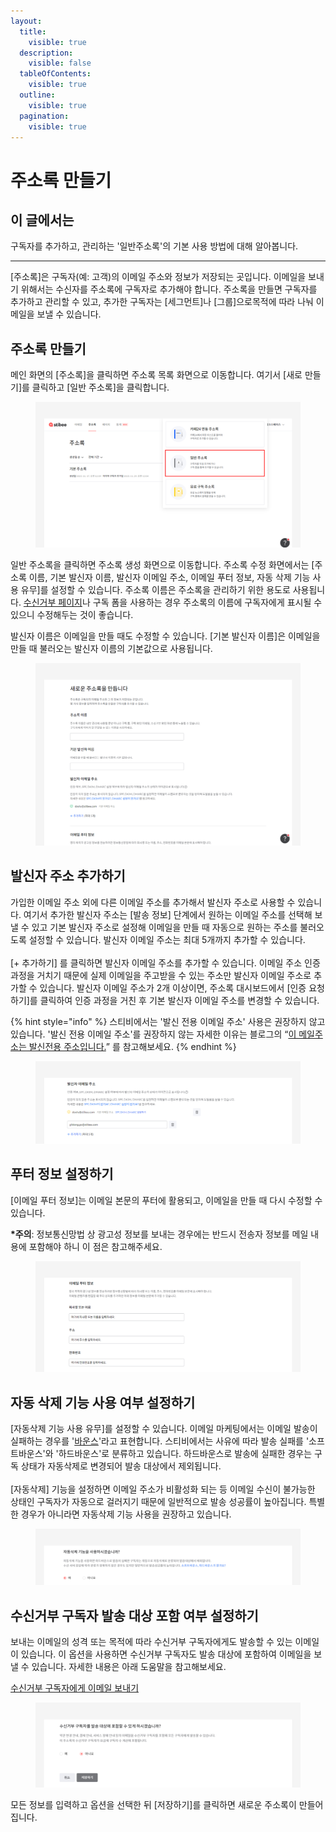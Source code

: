 ```yaml
---
layout:
  title:
    visible: true
  description:
    visible: false
  tableOfContents:
    visible: true
  outline:
    visible: true
  pagination:
    visible: true
---
```


# 주소록 만들기

## 이 글에서는

구독자를 추가하고, 관리하는 '일반주소록'의 기본 사용 방법에 대해 알아봅니다.

***

\[주소록]은 구독자(예: 고객)의 이메일 주소와 정보가 저장되는 곳입니다. 이메일을 보내기 위해서는 수신자를 주소록에 구독자로 추가해야 합니다. 주소록을 만들면 구독자를 추가하고 관리할 수 있고, 추가한 구독자는 \[세그먼트]나 \[그룹]으로목적에 따라 나눠 이메일을 보낼 수 있습니다.&#x20;



## 주소록 만들기 <a href="#h_01gf88hr2750sqpb51k4xxdbj7" id="h_01gf88hr2750sqpb51k4xxdbj7"></a>

메인 화면의 \[주소록]을 클릭하면 주소록 목록 화면으로 이동합니다. 여기서 \[새로 만들기]를 클릭하고 \[일반 주소록]을 클릭합니다.

<figure><img src="../../.gitbook/assets/일반 주소록 만들기.png" alt=""><figcaption></figcaption></figure>

일반 주소록을 클릭하면 주소록 생성 화면으로 이동합니다. 주소록 수정 화면에서는 \[주소록 이름, 기본 발신자 이름, 발신자 이메일 주소, 이메일 푸터 정보, 자동 삭제 기능 사용 유무]를 설정할 수 있습니다.  주소록 이름은 주소록을 관리하기 위한 용도로 사용됩니다. [수신거부 페이지](../../email/edit/unsubscribe.md)나 구독 폼을 사용하는 경우 주소록의 이름에 구독자에게 표시될 수 있으니 수정해두는 것이 좋습니다.

발신자 이름은 이메일을 만들 때도 수정할 수 있습니다. \[기본 발신자 이름]은 이메일을 만들 때 불러오는 발신자 이름의 기본값으로 사용됩니다.

<figure><img src="../../.gitbook/assets/주소록 설정.png" alt=""><figcaption></figcaption></figure>

## 발신자 주소 추가하기 <a href="#h_01gf88jfx86w5ewkkk27bdp48j" id="h_01gf88jfx86w5ewkkk27bdp48j"></a>

가입한 이메일 주소 외에 다른 이메일 주소를 추가해서 발신자 주소로 사용할 수 있습니다. 여기서 추가한 발신자 주소는 \[발송 정보] 단계에서 원하는 이메일 주소를 선택해 보낼 수 있고 기본 발신자 주소로 설정해 이메일을 만들 때 자동으로 원하는 주소를 불러오도록 설정할 수 있습니다. 발신자 이메일 주소는 최대 5개까지 추가할 수 있습니다.\
\
\[+ 추가하기] 를 클릭하면 발신자 이메일 주소를 추가할 수 있습니다. 이메일 주소 인증 과정을 거치기 때문에 실제 이메일을 주고받을 수 있는 주소만 발신자 이메일 주소로 추가할 수 있습니다. 발신자 이메일 주소가 2개 이상이면, 주소록 대시보드에서 \[인증 요청하기]를 클릭하여 인증 과정을 거친 후 기본 발신자 이메일 주소를 변경할 수 있습니다.

{% hint style="info" %}
스티비에서는 '발신 전용 이메일 주소' 사용은 권장하지 않고 있습니다. '발신 전용 이메일 주소'를 권장하지 않는 자세한 이유는 블로그의 “[이 메일주소는 발신전용 주소입니다.](https://blog.stibee.com/%EC%9D%B4-%EB%A9%94%EC%9D%BC%EC%A3%BC%EC%86%8C%EB%8A%94-%EB%B0%9C%EC%8B%A0%EC%A0%84%EC%9A%A9-%EC%A3%BC%EC%86%8C%EC%9E%85%EB%8B%88%EB%8B%A4-8f9806db7768)” 를 참고해보세요.
{% endhint %}

<figure><img src="../../.gitbook/assets/발신자 주소 추가.png" alt=""><figcaption></figcaption></figure>

## 푸터 정보 설정하기

\[이메일 푸터 정보]는 이메일 본문의 푸터에 활용되고, 이메일을 만들 때 다시 수정할 수 있습니다.&#x20;

**\*주의**: 정보통신망법 상 광고성 정보를 보내는 경우에는 반드시 전송자 정보를 메일 내용에 포함해야 하니 이 점은 참고해주세요.

<figure><img src="../../.gitbook/assets/푸터 정보 추가.png" alt=""><figcaption></figcaption></figure>

## 자동 삭제 기능 사용 여부 설정하기

\[자동삭제 기능 사용 유무]를 설정할 수 있습니다. 이메일 마케팅에서는 이메일 발송이 실패하는 경우를 '[바운스](../../email/analytics/email-detailed-statistics.md#h\_01gfmfz4vxk1e8gds0mhbttyrm)'라고 표현합니다. 스티비에서는 사유에 따라 발송 실패를 '소프트바운스'와 '하드바운스'로 분류하고 있습니다. 하드바운스로 발송에 실패한 경우는 구독 상태가 자동삭제로 변경되어 발송 대상에서 제외됩니다. \
\
\[자동삭제] 기능을 설정하면 이메일 주소가 비활성화 되는 등 이메일 수신이 불가능한 상태인 구독자가 자동으로 걸러지기 때문에 일반적으로 발송 성공률이 높아집니다. 특별한 경우가 아니라면 자동삭제 기능 사용을 권장하고 있습니다.

<figure><img src="../../.gitbook/assets/주소록 만들기_자동삭제.png" alt=""><figcaption></figcaption></figure>

## 수신거부 구독자 발송 대상 포함 여부 설정하기

보내는 이메일의 성격 또는 목적에 따라 수신거부 구독자에게도 발송할 수 있는 이메일이 있습니다. 이 옵션을 사용하면 수신거부 구독자도 발송 대상에 포함하여 이메일을 보낼 수 있습니다. 자세한 내용은 아래 도움말을 참고해보세요.

[수신거부 구독자에게 이메일 보내기](../../email/send/undefined.md)

<figure><img src="../../.gitbook/assets/주소록 만들기_수신거부.png" alt=""><figcaption></figcaption></figure>

모든 정보를 입력하고 옵션을 선택한 뒤 \[저장하기]를 클릭하면 새로운 주소록이 만들어집니다.
